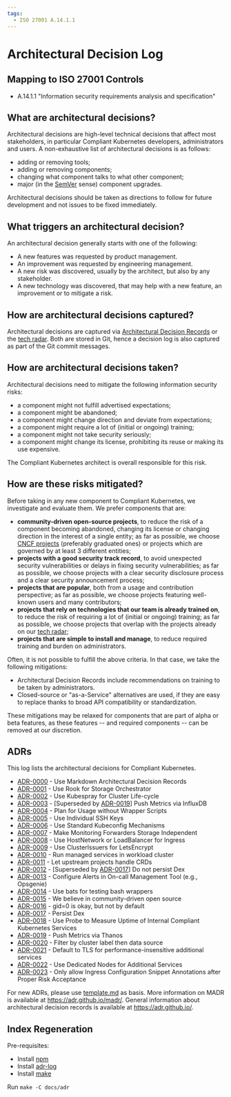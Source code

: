 ```yaml
---
tags:
  - ISO 27001 A.14.1.1
---
```

# Architectural Decision Log

## Mapping to ISO 27001 Controls

* A.14.1.1 "Information security requirements analysis and specification"

## What are architectural decisions?

Architectural decisions are high-level technical decisions that affect most stakeholders, in particular Compliant Kubernetes developers, administrators and users.
A non-exhaustive list of architectural decisions is as follows:

* adding or removing tools;
* adding or removing components;
* changing what component talks to what other component;
* major (in the [SemVer](https://semver.org/) sense) component upgrades.

Architectural decisions should be taken as directions to follow for future development and not issues to be fixed immediately.

## What triggers an architectural decision?

An architectural decision generally starts with one of the following:

* A new features was requested by product management.
* An improvement was requested by engineering management.
* A new risk was discovered, usually by the architect, but also by any stakeholder.
* A new technology was discovered, that may help with a new feature, an improvement or to mitigate a risk.

## How are architectural decisions captured?

Architectural decisions are captured via [Architectural Decision Records](#adrs) or the [tech radar](/compliantkubernetes/tech-radar/).
Both are stored in Git, hence a decision log is also captured as part of the Git commit messages.

## How are architectural decisions taken?

Architectural decisions need to mitigate the following information security risks:

* a component might not fulfill advertised expectations;
* a component might be abandoned;
* a component might change direction and deviate from expectations;
* a component might require a lot of (initial or ongoing) training;
* a component might not take security seriously;
* a component might change its license, prohibiting its reuse or making its use expensive.

The Compliant Kubernetes architect is overall responsible for this risk.

## How are these risks mitigated?

Before taking in any new component to Compliant Kubernetes, we investigate and evaluate them. We prefer components that are:

* **community-driven open-source projects**, to reduce the risk of a component becoming abandoned, changing its license or changing direction in the interest of a single entity; as far as possible, we choose [CNCF projects](https://landscape.cncf.io/?project=hosted) (preferably graduated ones) or projects which are governed by at least 3 different entities;
* **projects with a good security track record**, to avoid unexpected security vulnerabilities or delays in fixing security vulnerabilities; as far as possible, we choose projects with a clear security disclosure process and a clear security announcement process;
* **projects that are popular**, both from a usage and contribution perspective; as far as possible, we choose projects featuring well-known users and many contributors;
* **projects that rely on technologies that our team is already trained on**, to reduce the risk of requiring a lot of (initial or ongoing) training; as far as possible, we choose projects that overlap with the projects already on our [tech radar](../developer-guide/tech-radar);
* **projects that are simple to install and manage**, to reduce required training and burden on administrators.

Often, it is not possible to fulfill the above criteria. In that case, we take the following mitigations:

* Architectural Decision Records include recommendations on training to be taken by administrators.
* Closed-source or "as-a-Service" alternatives are used, if they are easy to replace thanks to broad API compatibility or standardization.

These mitigations may be relaxed for components that are part of alpha or beta features, as these features -- and required components -- can be removed at our discretion.

## ADRs

This log lists the architectural decisions for Compliant Kubernetes.

<!-- adrlog -- Regenerate the content by using "adr-log -i". You can install it via "npm install -g adr-log" -->

* [ADR-0000](0000-use-markdown-architectural-decision-records.md) - Use Markdown Architectural Decision Records
* [ADR-0001](0001-use-rook-storage-orchestrator.md) - Use Rook for Storage Orchestrator
* [ADR-0002](0002-use-kubespray-for-cluster-lifecycle.md) - Use Kubespray for Cluster Life-cycle
* [ADR-0003](0003-push-metrics-via-influxdb.md) - [Superseded by [ADR-0019](0019-push-metrics-via-thanos.md)] Push Metrics via InfluxDB
* [ADR-0004](0004-plan-for-usage-without-wrapper-scripts.md) - Plan for Usage without Wrapper Scripts
* [ADR-0005](0005-use-individual-ssh-keys.md) - Use Individual SSH Keys
* [ADR-0006](0006-use-standard-kubeconfig-mechanisms.md) - Use Standard Kubeconfig Mechanisms
* [ADR-0007](0007-make-monitoring-forwarders-storage-independent.md) - Make Monitoring Forwarders Storage Independent
* [ADR-0008](0008-use-hostnetwork-or-loadbalancer-for-ingress.md) - Use HostNetwork or LoadBalancer for Ingress
* [ADR-0009](0009-use-cluster-issuers-for-letsencrypt.md) - Use ClusterIssuers for LetsEncrypt
* [ADR-0010](0010-run-managed-services-in-workload-cluster.md) - Run managed services in workload cluster
* [ADR-0011](0011-let-upstream-projects-handle-crds.md) - Let upstream projects handle CRDs
* [ADR-0012](0012-do-not-persist-dex.md) - [Superseded by [ADR-0017](0017-persist-dex.md)] Do not persist Dex
* [ADR-0013](0013-configure-alerts-in-omt.md) - Configure Alerts in On-call Management Tool (e.g., Opsgenie)
* [ADR-0014](0014-use-bats-for-testing-bash-wrappers.md) - Use bats for testing bash wrappers
* [ADR-0015](0015-we-believe-in-community-driven-open-source.md) - We believe in community-driven open source
* [ADR-0016](0016-gid-0-is-okey-but-not-by-default.md) - gid=0 is okay, but not by default
* [ADR-0017](0017-persist-dex.md) - Persist Dex
* [ADR-0018](0018-use-probe-to-measure-internal-uptime.md) - Use Probe to Measure Uptime of Internal Compliant Kubernetes Services
* [ADR-0019](0019-push-metrics-via-thanos.md) - Push Metrics via Thanos
* [ADR-0020](0020-filter-by-cluster-label-then-data-source.md) - Filter by cluster label then data source
* [ADR-0021](0021-tls-for-additional-services.md) - Default to TLS for performance-insensitive additional services
* [ADR-0022](0022-use-dedicated-nodes-for-additional-services.md) - Use Dedicated Nodes for Additional Services
* [ADR-0023](0023-allow-snippets-annotations.md) - Only allow Ingress Configuration Snippet Annotations after Proper Risk Acceptance

<!-- adrlogstop -->

For new ADRs, please use [template.md](template.md) as basis.
More information on MADR is available at <https://adr.github.io/madr/>.
General information about architectural decision records is available at <https://adr.github.io/>.

## Index Regeneration

Pre-requisites:

* Install [npm](https://www.npmjs.com/)
* Install [adr-log](https://github.com/adr/adr-log#install)
* Install [make](https://packages.ubuntu.com/search?keywords=make)

Run `make -C docs/adr`
